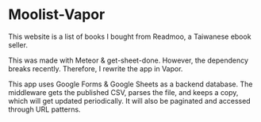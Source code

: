 # Moolist-Vapor

This website is a list of books I bought from Readmoo, a Taiwanese ebook seller.

This was made with Meteor & get-sheet-done. However, the dependency breaks recently. Therefore, I rewrite the app in Vapor.

This app uses Google Forms & Google Sheets as a backend database. The middleware gets the published CSV, parses the file, and keeps a copy, which will get updated periodically. It will also be paginated and accessed through URL patterns.
